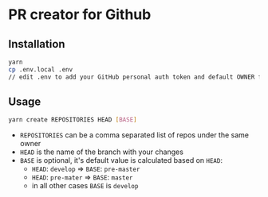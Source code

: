 # PR creator for Github

## Installation
```sh
yarn
cp .env.local .env
// edit .env to add your GitHub personal auth token and default OWNER for the repos you'll be working with
```

## Usage
```sh
yarn create REPOSITORIES HEAD [BASE]
```

- `REPOSITORIES` can be a comma separated list of repos under the same owner
- `HEAD` is the name of the branch with your changes
- `BASE` is optional, it's default value is calculated based on `HEAD`:
   - `HEAD`: `develop` => `BASE`: `pre-master`
   - `HEAD`: `pre-mater` => `BASE`: `master`
   - in all other cases `BASE` is `develop`
